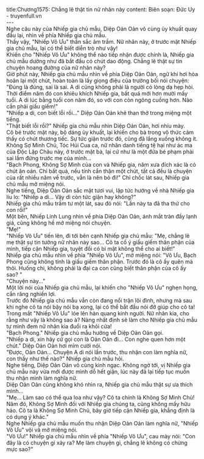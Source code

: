 title:Chương1575: Chẳng lẽ thật tin nữ nhân này
content:
Biên soạn: Đức Uy - truyenfull.vn<br>---<br>Nghe câu này của Nhiếp gia chủ mẫu, Diệp Oản Oản vô cùng ủy khuất quay đầu lại, nhìn về phía Nhiếp gia chủ mẫu.<br>Thấy vậy, "Nhiếp Vô Ưu" thần sắc âm trầm. Nữ nhân này, ở trước mặt Nhiếp gia chủ mẫu, lại có thể biết diễn trò như vậy!<br>Khiến cho "Nhiếp Vô Ưu" không thể nào tiếp nhận được chính là, Nhiếp gia chủ mẫu dường như đã bắt đầu có chút dao động. Chẳng lẽ thật sự tin chuyện hoang đường của nữ nhân này?<br>Giờ phút này, Nhiếp gia chủ mẫu nhìn về phía Diệp Oản Oản, ngữ khí hơi hòa hoãn lại một chút, hoàn toàn là lấy giọng điệu của trưởng bối nói chuyện: "Đúng là đúng, sai là sai. A di cũng không phải là người có lòng dạ hẹp hòi. Thời điểm năm đó con khiêu khích Nhiếp gia, bất quá mới hơn mười mấy tuổi. A di lúc bằng tuổi con năm đó, so với con còn ngông cuồng hơn. Nào cần phải giấu giếm!"<br>"Nhiếp a di, con biết lỗi rồi..." Diệp Oản Oản khẽ than thở trong miệng một tiếng.<br>"Thật biết lỗi rồi?" Nhiếp gia chủ mẫu nhìn Diệp Oản Oản, hơi nhíu mày.<br>Cô bé trước mặt này, bộ dáng ủy khuất, lại khiến cho bà trong vô thức cảm thấy có chút thương tiếc. Sự tức giận trước đó, cũng đã lắng xuống không ít.<br>Không Sợ Minh Chủ, Tóc Húi Cua ca, nữ nhân danh tiếng tệ hại như ác ma của Độc Lập Châu này, ở trước mặt bà, lại cứ như là một đứa bé phạm phải sai lầm đứng trước mẹ của mình…<br>"Bạch Phong, Không Sợ Minh của con và Nhiếp gia, năm xưa đích xác là có chút ân oán. Chỉ bất quá, nếu tính cẩn thận một chút, tất cả đều là chuyện của rất nhiều năm về trước, vẫn là nên bỏ đi!" Chỉ chốc lát sau, Nhiếp gia chủ mẫu mở miệng nói.<br>Nghe tiếng, Diệp Oản Oản sắc mặt tươi vui, lập tức hướng về nhà Nhiếp gia líu lo: "Nhiếp a di... Vậy dì còn tức giận hay không?"<br>Nhiếp gia chủ mẫu trầm tư một lát, sau đó nói: "Lần này ta đã tha thứ cho con rồi!"<br>Một bên, Nhiếp Linh Lung nhìn về phía Diệp Oản Oản, ánh mắt tràn đầy lạnh giá, cũng không hề mở miệng nói chuyện.<br>"Mẹ!"<br>"Nhiếp Vô Ưu" tiến lên, đi tới bên cạnh Nhiếp gia chủ mẫu: "Mẹ, chẳng lẽ mẹ thật sự tin tưởng nữ nhân này sao... Cô ta cố ý giấu giếm thân phận của mình, tiếp cận Nhiếp gia, tuyệt đối có bí mật không thể cho ai biết!"<br>Nhiếp gia chủ mẫu nhìn về phía "Nhiếp Vô Ưu", mở miệng nói: "Vô Ưu, Bạch Phong cũng không tính là giấu giếm thân phận. Trước đó là cô ấy quên mà thôi. Huống chi, không phải là đại ca con cũng biết thân phận của cô ấy sao? "<br>"Chuyện này..."<br>Một lời nói của Nhiếp gia chủ mẫu, lại khiến cho "Nhiếp Vô Ưu" nghẹn họng, cắn răng nghiến lợi.<br>Trước đó Nhiếp gia chủ mẫu vẫn còn đang nổi trận lôi đình, nhưng mà sau khi nghe cô ta nói bậy nói bạ xong, lại có thể bắt đầu nói đỡ giúp cho cô ta!<br>Trong mắt "Nhiếp Vô Ưu" lóe lên hàn quang kinh người. Nữ nhân kia, cho rằng như vậy là không sao à? Nàng nhất định sẽ làm cho Nhiếp gia chủ mẫu tự mình đem nữ nhân kia đuổi ra khỏi cửa!<br>"Bạch Phong." Nhiếp gia chủ mẫu hướng về Diệp Oản Oản gọi.<br>"Nhiếp a di, xin hãy cứ gọi con là Oản Oản đi... Con nghe quen hơn một chút." Diệp Oản Oản hơi mỉm cười nói.<br>"Được, Oản Oản... Chuyện A di nói lần trước, thu nhận con làm nghĩa nữ, con thấy như thế nào?" Nhiếp gia chủ mẫu hỏi.<br>Nghe tiếng, Diệp Oản Oản vô cùng kinh ngạc. Không ngờ tới, vị Nhiếp gia chủ mẫu này vừa mới được mình dỗ hết giận, lúc này đã lại tiếp tục muốn thu nhận mình làm nghĩa nữ.<br>Diệp Oản Oản cũng không khó nhìn ra, Nhiếp gia chủ mẫu thật sự ưa thích mình...<br>"Mẹ... Làm sao có thể qua loa như vậy? Cô ta chính là Không Sợ Minh Chủ! Năm đó, Không Sợ Minh đối với Nhiếp gia chúng ta, cũng không mấy hữu hảo. Cô ta là Không Sợ Minh Chủ, bây giờ tiếp cận Nhiếp gia, khẳng định là có dụng ý khác."<br>Nghe Nhiếp gia chủ mẫu muốn thu nhận Diệp Oản Oản làm nghĩa nữ, "Nhiếp Vô Ưu" vội vã mở miệng nói.<br>"Vô Ưu!" Nhiếp gia chủ mẫu nhìn về phía "Nhiếp Vô Ưu", cau mày nói: "Con đây là có chuyện gì xảy ra? Mẹ làm chuyện gì, chẳng lẽ không có chừng mực sao?"